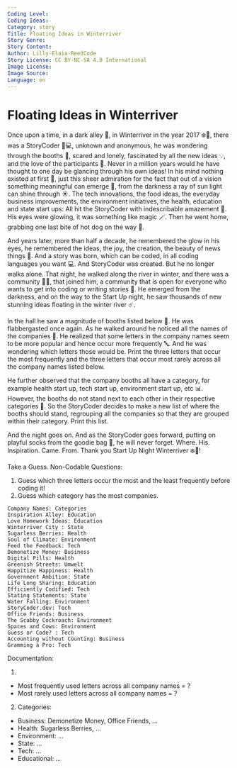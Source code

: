```yaml
---
Coding Level:
Coding Ideas:
Category: story
Title: Floating Ideas in Winterriver
Story Genre:
Story Content:
Author: Lilly-Elaia-ReedCode
Story License: CC BY-NC-SA 4.0 International
Image License:
Image Source:
Language: en
---
```


# Floating Ideas in Winterriver

Once upon a time, in a dark alley 🌃, in Winterriver in the year 2017 ❄️🌊,
there was a StoryCoder 📝💻, unknown and anonymous, he was wondering through the
booths 🎪, scared and lonely, fascinated by all the new ideas 💡, and the love
of the participants 💙. Never in a million years would he have thought to one
day be glancing through his own ideas! In his mind nothing existed at first 🧠,
just this sheer admiration for the fact that out of a vision something
meaningful can emerge 👀, from the darkness a ray of sun light can shine through
☀️. The tech innovations, the food ideas, the everyday business improvements,
the environment initiatives, the health, education and state start ups: All hit
the StoryCoder with indescribable amazement 🎉. His eyes were glowing, it was
something like magic 🪄. Then he went home, grabbing one last bite of hot dog on
the way 🌭.

And years later, more than half a decade, he remembered the glow in his eyes, he
remembered the ideas, the joy, the creation, the beauty of news things 🚀. And a
story was born, which can be coded, in all coding languages you want 💻. And
StoryCoder was created. But he no longer walks alone. That night, he walked
along the river in winter, and there was a community 👥👥, that joined him, a
community that is open for everyone who wants to get into coding or writing
stories 🤗. He emerged from the darkness, and on the way to the Start Up night,
he saw thousands of new stunning ideas floating in the winter river ☄️.

In the hall he saw a magnitude of booths listed below 🛒. He was flabbergasted
once again. As he walked around he noticed all the names of the companies 🏬. He
realized that some letters in the company names seem to be more popular and
hence occur more frequently 🔤. And he was wondering which letters those would
be. Print the three letters that occur the most frequently and the three letters
that occur most rarely across all the company names listed below.

He further observed that the company booths all have a category, for example
health start up, tech start up, environment start up, etc 📊. However, the
booths do not stand next to each other in their respective categories 🔀. So the
StoryCoder decides to make a new list of where the booths should stand,
regrouping all the companies so that they are grouped within their category.
Print this list.

And the night goes on. And as the StoryCoder goes forward, putting on playful
socks from the goodie bag 🧦, he will never forget. Where. His. Inspiration.
Came. From. Thank you Start Up Night Winterriver ❄️🌊!

Take a Guess. Non-Codable Questions:

1. Guess which three letters occur the most and the least frequently before coding it!
2. Guess which category has the most companies.

```
Company Names: Categories
Inspiration Alley: Education
Love Homework Ideas: Education
Winterriver City : State
Sugarless Berries: Health
Soul of Climate: Environment
Feed the Feedback: Tech
Demonetize Money: Business
Digital Pills: Health
Greenish Streets: Umwelt
Happitize Happiness: Health
Government Ambition: State
Life Long Sharing: Education
Efficiently Codified: Tech
Stating Statements: State
Water Falling: Environment
StoryCoder.dev: Tech
Office Friends: Business
The Scabby Cockroach: Environment
Spaces and Cows: Environment
Guess or Code? : Tech
Accounting without Counting: Business
Gramming a Pro: Tech
```

Documentation:

1)

- Most frequently used letters across all company names = ?
- Most rarely used letters across all company names = ?

2) Categories:

- Business: Demonetize Money, Office Friends, ...
- Health: Sugarless Berries, ...
- Environment: ...
- State: ...
- Tech: ...
- Educational: ...
